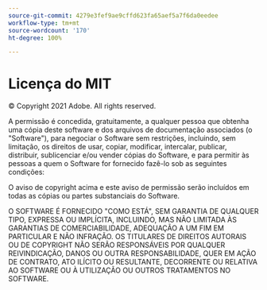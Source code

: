 ```yaml
---
source-git-commit: 4279e3fef9ae9cffd623fa65aef5a7f6da0eedee
workflow-type: tm+mt
source-wordcount: '170'
ht-degree: 100%

---
```

# Licença do MIT

© Copyright 2021 Adobe. All rights reserved.

A permissão é concedida, gratuitamente, a qualquer pessoa que obtenha uma cópia
deste software e dos arquivos de documentação associados (o &quot;Software&quot;), para negociar
o Software sem restrições, incluindo, sem limitação, os direitos de usar, copiar, modificar, 
intercalar, publicar, distribuir, sublicenciar e/ou vender cópias do Software, e para permitir
às pessoas a quem o Software for fornecido fazê-lo sob as seguintes condições:

O aviso de copyright acima e este aviso de permissão serão incluídos em todas
as cópias ou partes substanciais do Software.

O SOFTWARE É FORNECIDO &quot;COMO ESTÁ&quot;, SEM GARANTIA DE QUALQUER TIPO, EXPRESSA OU
IMPLÍCITA, INCLUINDO, MAS NÃO LIMITADA ÀS GARANTIAS DE COMERCIABILIDADE, ADEQUAÇÃO
A UM FIM EM PARTICULAR E NÃO INFRAÇÃO. OS TITULARES DE DIREITOS AUTORAIS
OU DE COPYRIGHT NÃO SERÃO RESPONSÁVEIS POR QUALQUER REIVINDICAÇÃO, DANOS OU OUTRA RESPONSABILIDADE, QUER EM AÇÃO DE CONTRATO, ATO ILÍCITO OU RESULTANTE, DECORRENTE OU RELATIVA AO SOFTWARE OU À UTILIZAÇÃO OU OUTROS TRATAMENTOS NO SOFTWARE.
